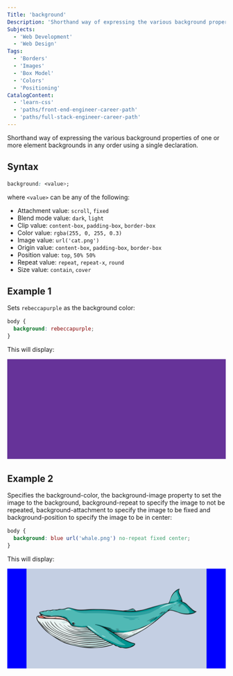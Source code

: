 ```yaml
---
Title: 'background'
Description: 'Shorthand way of expressing the various background properties of one or more element backgrounds in any order using a single declaration.'
Subjects:
  - 'Web Development'
  - 'Web Design'
Tags:
  - 'Borders'
  - 'Images'
  - 'Box Model'
  - 'Colors'
  - 'Positioning'
CatalogContent:
  - 'learn-css'
  - 'paths/front-end-engineer-career-path'
  - 'paths/full-stack-engineer-career-path'
---
```


Shorthand way of expressing the various background properties of one or more element backgrounds in any order using a single declaration.

## Syntax

```css
background: <value>;
```

where `<value>` can be any of the following:

- Attachment value: `scroll`, `fixed`
- Blend mode value: `dark`, `light`
- Clip value: `content-box`, `padding-box`, `border-box`
- Color value: `rgba(255, 0, 255, 0.3)`
- Image value: `url('cat.png')`
- Origin value: `content-box`, `padding-box`, `border-box`
- Position value: `top`, `50% 50%`
- Repeat value: `repeat`, `repeat-x`, `round`
- Size value: `contain`, `cover`

## Example 1

Sets `rebeccapurple` as the background color:

```css
body {
  background: rebeccapurple;
}
```

This will display:

![CSS Background Example 1](../../../../../../media/css-background-example-1.png)

## Example 2

Specifies the background-color, the background-image property to set the image to the background, background-repeat to specify the image to not be repeated, background-attachment to specify the image to be fixed and background-position to specify the image to be in center:

```css
body {
  background: blue url('whale.png') no-repeat fixed center;
}
```

This will display:

![CSS Background Example 2](../../../../../../media/css-background-example-2.png)
